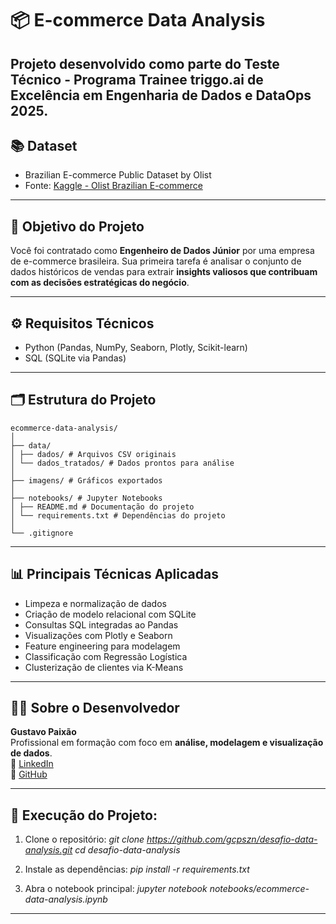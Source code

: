 # 📦 E-commerce Data Analysis

Projeto desenvolvido como parte do **Teste Técnico - Programa Trainee triggo.ai de Excelência em Engenharia de Dados e DataOps 2025**.
---

## 📚 Dataset

- Brazilian E-commerce Public Dataset by Olist
- Fonte: [Kaggle - Olist Brazilian E-commerce](https://www.kaggle.com/datasets/olistbr/brazilian-ecommerce)

---

## 🎯 Objetivo do Projeto

Você foi contratado como **Engenheiro de Dados Júnior** por uma empresa de e-commerce brasileira. Sua primeira tarefa é analisar o conjunto de dados históricos de vendas para extrair **insights valiosos que contribuam com as decisões estratégicas do negócio**.

---

## ⚙️ Requisitos Técnicos

- Python (Pandas, NumPy, Seaborn, Plotly, Scikit-learn)
- SQL (SQLite via Pandas)

---

## 🗂️ Estrutura do Projeto

```
ecommerce-data-analysis/
│
├── data/
│ ├── dados/ # Arquivos CSV originais
│ └── dados_tratados/ # Dados prontos para análise
│
├── imagens/ # Gráficos exportados
│
├── notebooks/ # Jupyter Notebooks
│ ├── README.md # Documentação do projeto
│ └── requirements.txt # Dependências do projeto
│
└── .gitignore

```
---

## 📊 Principais Técnicas Aplicadas

- Limpeza e normalização de dados
- Criação de modelo relacional com SQLite
- Consultas SQL integradas ao Pandas
- Visualizações com Plotly e Seaborn
- Feature engineering para modelagem
- Classificação com Regressão Logística
- Clusterização de clientes via K-Means

---

## 👨‍💻 Sobre o Desenvolvedor

**Gustavo Paixão**  
Profissional em formação com foco em **análise, modelagem e visualização de dados**.  
🔗 [LinkedIn](https://www.linkedin.com/in/gustavocbpaixao/)  
🔗 [GitHub](https://github.com/gcpszn)

---

## 💾 Execução do Projeto:

1. Clone o repositório:
*git clone https://github.com/gcpszn/desafio-data-analysis.git*
*cd desafio-data-analysis*

2. Instale as dependências:
*pip install -r requirements.txt*

3. Abra o notebook principal:
*jupyter notebook notebooks/ecommerce-data-analysis.ipynb*

---
